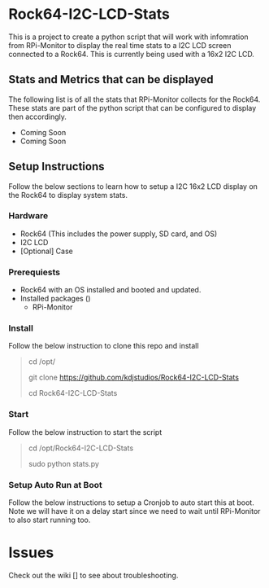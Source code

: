# Rock64-I2C-LCD-Stats
This is a project to create a python script that will work with infomration from RPi-Monitor to display the real time stats to a I2C LCD screen connected to a Rock64. This is currently being used with a 16x2 I2C LCD.

## Stats and Metrics that can be displayed
The following list is of all the stats that RPi-Monitor collects for the Rock64. These stats are part of the python script that can be configured to display then accordingly. 

* Coming Soon
* Coming Soon

## Setup Instructions
Follow the below sections to learn how to setup a I2C 16x2 LCD display on the Rock64 to display system stats. 

### Hardware
* Rock64 (This includes the power supply, SD card, and OS)
* I2C LCD
* [Optional] Case

### Prerequiests
* Rock64 with an OS installed and booted and updated.
* Installed packages ()
  * RPi-Monitor

### Install
Follow the below instruction to clone this repo and install
 
> cd /opt/
>
> git clone https://github.com/kdjstudios/Rock64-I2C-LCD-Stats
>
> cd Rock64-I2C-LCD-Stats

### Start
Follow the below instruction to start the script
 
> cd /opt/Rock64-I2C-LCD-Stats
>
> sudo python stats.py

### Setup Auto Run at Boot
Follow the below instructions to setup a Cronjob to auto start this at boot. Note we will have it on a delay start since we need to wait until RPi-Monitor to also start running too.

# Issues
Check out the wiki [] to see about troubleshooting. 

